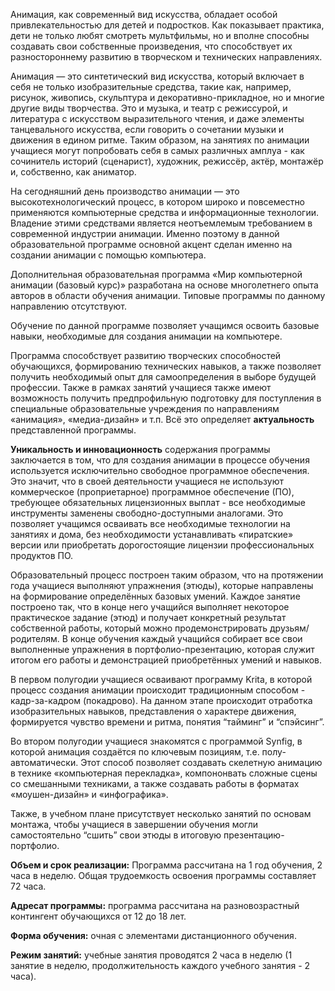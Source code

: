 Анимация, как современный вид искусства, обладает особой привлекательностью для детей и подростков. Как показывает практика, дети не только любят смотреть мультфильмы, но и вполне способны создавать свои собственные произведения, что способствует их разностороннему развитию в творческом и технических направлениях.

Анимация — это синтетический вид искусства, который включает в себя не только изобразительные средства, такие как, например, рисунок, живопись, скульптура и декоративно-прикладное, но и многие другие виды творчества. Это и музыка, и театр с режиссурой, и литература с искусством выразительного чтения, и даже элементы танцевального искусства, если говорить о сочетании музыки и движения в едином ритме. Таким образом, на занятиях по анимации учащиеся могут попробовать себя в самых различных амплуа - как сочинитель историй (сценарист), художник, режиссёр, актёр, монтажёр и, собственно, как аниматор.

На сегодняшний день производство анимации — это высокотехнологический процесс, в котором широко и повсеместно применяются компьютерные средства и информационные технологии. Владение этими средствами является неотъемлемым требованием в современной индустрии анимации. Именно поэтому в данной образовательной программе основной акцент сделан именно на создании анимации с помощью компьютера. 

Дополнительная образовательная программа «Мир компьютерной анимации (базовый курс)» разработана на основе многолетнего опыта авторов в области обучения анимации. Типовые программы по данному направлению отсутствуют.

Обучение по данной программе позволяет учащимся освоить базовые навыки, необходимые для создания анимации на компьютере. 

Программа способствует развитию творческих способностей обучающихся, формированию технических навыков, а также позволяет получить необходимый опыт для самоопределения в выборе будущей профессии. Также в рамках занятий учащиеся также имеют возможность получить предпрофильную подготовку для поступления в специальные образовательные учреждения по направлениям «анимация», «медиа-дизайн» и т.п. Всё это определяет **актуальность** представленной программы.

**Уникальность и инновационность** содержания программы заключается в том, что для создания анимации в процессе обучения используется исключительно свободное программное обеспечения. Это значит, что в своей деятельности учащиеся не используют коммерческое (проприетарное) программное обеспечение (ПО), требующее обязательных лицензионных выплат - все необходимые инструменты заменены свободно-доступными аналогами. Это позволяет учащимся осваивать все необходимые технологии на занятиях и дома, без необходимости устанавливать «пиратские» версии или приобретать дорогостоящие лицензии профессиональных продуктов ПО.

Образовательный процесс построен таким образом, что на протяжении года учащиеся выполняют упражнения (этюды), которые направлены на формирование определённых базовых умений. Каждое занятие построено так, что в конце него учащийся выполняет некоторое практическое задание (этюд) и получает конкретный результат собственной работы, который можно продемонстрировать друзьям/родителям. В конце обучения каждый учащийся собирает все свои выполненные упражнения в портфолио-презентацию, которая служит итогом его работы и демонстрацией приобретённых умений и навыков.

В первом полугодии учащиеся осваивают программу Krita, в которой процесс создания анимации происходит традиционным способом - кадр-за-кадром (покадрово). На данном этапе происходит отработка изобразительных навыков, представления о характере движения, формируется чувство времени и ритма, понятия “тайминг” и “спэйсинг”.

Во втором полугодии учащиеся знакомятся с программой Synfig, в которой анимация создаётся по ключевым позициям, т.е. полу-автоматически. Этот способ позволяет создавать скелетную анимацию в технике «компьютерная перекладка», компононвать сложные сцены со смешанными техниками, а также создавать работы в форматах «моушен-дизайн» и «инфографика».

Также, в учебном плане присутствует несколько занятий по основам монтажа, чтобы учащиеся в завершении обучения могли самостоятельно “сшить” свои этюды в итоговую презентацию-портфолио.

**Объем и срок реализации:** Программа рассчитана на 1 год обучения, 2 часа в неделю. Общая трудоемкость освоения программы составляет 72 часа.

**Адресат программы:** программа рассчитана на разновозрастный контингент обучающихся от 12 до 18 лет.

**Форма обучения:** очная с элементами дистанционного обучения.

**Режим занятий:** учебные занятия проводятся 2 часа в неделю (1 занятие в неделю, продолжительность каждого учебного занятия - 2 часа).
